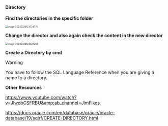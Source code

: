 #### Directory

 **Find the directories in the specific folder**

<img src="C:\Users\孙璟琦\AppData\Roaming\Typora\typora-user-images\image-20240324123724775.png" alt="image-20240324123724775" style="zoom:50%;" />

**Change the director and also again check the content in the new director**

<img src="C:\Users\孙璟琦\AppData\Roaming\Typora\typora-user-images\image-20240324124427289.png" alt="image-20240324124427289" style="zoom:50%;" />

**Create a Directory by cmd**

> [!WARNING]
>
> You have to follow the SQL Language Reference when you are giving a name to a directory.

**Other Resources**

https://www.youtube.com/watch?v=JlwobCSFRBU&amp;ab_channel=JimFikes

https://docs.oracle.com/en/database/oracle/oracle-database/19/sqlrf/CREATE-DIRECTORY.html

